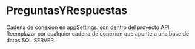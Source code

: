 # PreguntasYRespuestas

Cadena de conexion en appSettings.json dentro del proyecto API. Reemplazar por cualquier cadena de conexion que apunte a una base de datos SQL SERVER.
